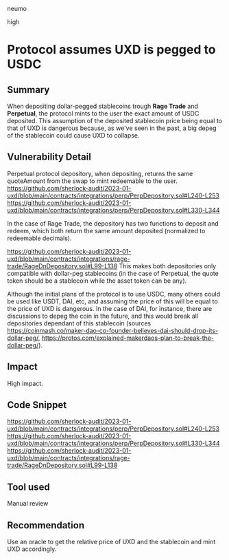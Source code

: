 neumo

high

# Protocol assumes UXD is pegged to USDC

## Summary
When depositing dollar-pegged stablecoins trough **Rage Trade** and **Perpetual**, the protocol mints to the user the exact amount of USDC deposited. This assumption of the deposited stablecoin price being equal to that of UXD is dangerous because, as we've seen in the past, a big depeg of the stablecoin could cause UXD to collapse.

## Vulnerability Detail
Perpetual protocol depository, when depositing, returns the same quoteAmount from the swap to mint redeemable to the user. 
https://github.com/sherlock-audit/2023-01-uxd/blob/main/contracts/integrations/perp/PerpDepository.sol#L240-L253
https://github.com/sherlock-audit/2023-01-uxd/blob/main/contracts/integrations/perp/PerpDepository.sol#L330-L344

In the case of Rage Trade, the depository has two functions to deposit and redeem, which both return the same amount deposited (normalized to redeemable decimals).

https://github.com/sherlock-audit/2023-01-uxd/blob/main/contracts/integrations/rage-trade/RageDnDepository.sol#L99-L138
This makes both depositories only compatible with dollar-peg stablecoins (in the case of Perpetual, the quote token should be a stablecoin while the asset token can be any).

Although the initial plans of the protocol is to use USDC, many others could be used like USDT, DAI, etc, and assuming the price of this will be equal to the price of UXD is dangerous. In the case of DAI, for instance, there are discussions to depeg the coin in the future, and this would break all depositories dependant of this stablecoin (sources https://coinmash.co/maker-dao-co-founder-believes-dai-should-drop-its-dollar-peg/, https://protos.com/explained-makerdaos-plan-to-break-the-dollar-peg/).

## Impact
High impact.

## Code Snippet
https://github.com/sherlock-audit/2023-01-uxd/blob/main/contracts/integrations/perp/PerpDepository.sol#L240-L253
https://github.com/sherlock-audit/2023-01-uxd/blob/main/contracts/integrations/perp/PerpDepository.sol#L330-L344
https://github.com/sherlock-audit/2023-01-uxd/blob/main/contracts/integrations/rage-trade/RageDnDepository.sol#L99-L138

## Tool used
Manual review


## Recommendation
Use an oracle to get the relative price of UXD and the stablecoin and mint UXD accordingly.
